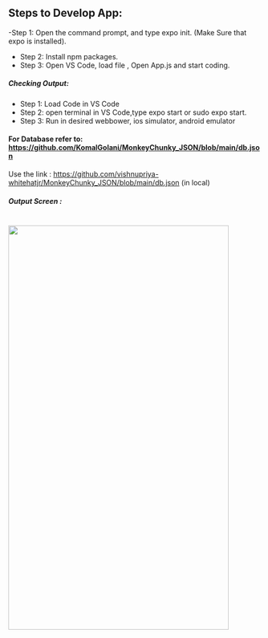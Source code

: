 ## Steps to Develop App:

-Step 1: Open the command prompt, and type expo init. (Make Sure that expo is installed).
- Step 2: Install npm packages.
- Step 3: Open VS Code, load file , Open App.js and start coding.

##### Checking Output:
- Step 1: Load Code in VS Code
- Step 2: open terminal in VS Code,type expo start or sudo expo start.
- Step 3: Run in desired webbower, ios simulator, android emulator

#### For Database refer to: https://github.com/KomalGolani/MonkeyChunky_JSON/blob/main/db.json
Use the link : https://github.com/vishnupriya-whitehatjr/MonkeyChunky_JSON/blob/main/db.json (in local)


##### Output Screen :
<br/>
<img src ="https://user-images.githubusercontent.com/59869563/110290106-60650f80-8010-11eb-9ee9-0ae317cf3969.png" 
width="439px" height="806px">

